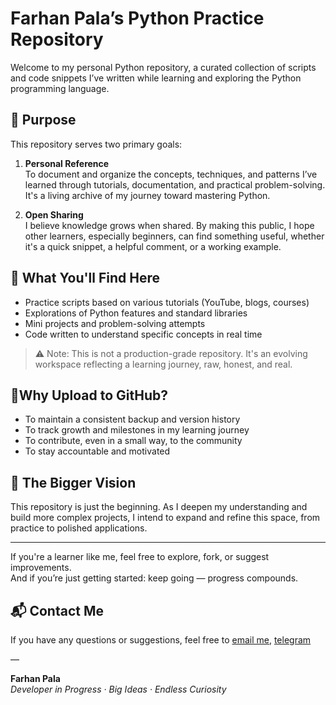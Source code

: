 # Farhan Pala’s Python Practice Repository

Welcome to my personal Python repository, a curated collection of scripts and code snippets I’ve written while learning and exploring the Python programming language.

## 📌 Purpose

This repository serves two primary goals:

1. **Personal Reference**  
   To document and organize the concepts, techniques, and patterns I’ve learned through tutorials, documentation, and practical problem-solving. It's a living archive of my journey toward mastering Python.

2. **Open Sharing**  
   I believe knowledge grows when shared. By making this public, I hope other learners, especially beginners, can find something useful, whether it's a quick snippet, a helpful comment, or a working example.

## 📁 What You'll Find Here

- Practice scripts based on various tutorials (YouTube, blogs, courses)
- Explorations of Python features and standard libraries
- Mini projects and problem-solving attempts
- Code written to understand specific concepts in real time

> ⚠️ Note: This is not a production-grade repository. It's an evolving workspace reflecting a learning journey, raw, honest, and real.

## 📍Why Upload to GitHub?

- To maintain a consistent backup and version history  
- To track growth and milestones in my learning journey  
- To contribute, even in a small way, to the community  
- To stay accountable and motivated  

## 🚀 The Bigger Vision

This repository is just the beginning. As I deepen my understanding and build more complex projects, I intend to expand and refine this space,  from practice to polished applications.

---

If you're a learner like me, feel free to explore, fork, or suggest improvements.  
And if you’re just getting started: keep going — progress compounds.

## 📬 Contact Me

If you have any questions or suggestions, feel free to [email me](mailto:farhan.12345.pala@gmail.com), [telegram](https://telegram.me/iamvariable)

—

**Farhan Pala**  
*Developer in Progress · Big Ideas · Endless Curiosity*

